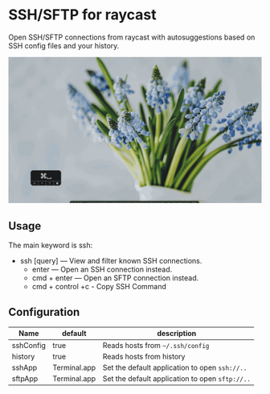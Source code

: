 # SSH/SFTP for raycast

Open SSH/SFTP connections from raycast with autosuggestions based on SSH config files and your history.


![image](https://github.com/marlkiller/ssh/blob/main/doc/sample.gif?raw=true)


## Usage
The main keyword is ssh:
- ssh [query] — View and filter known SSH connections.
  - enter — Open an SSH connection instead.
  - cmd + enter — Open an SFTP connection instead.
  - cmd + control +c - Copy SSH Command


## Configuration

|  Name      | default      | description  |
|  ----      | ----         | ----         |
| sshConfig  | true         |Reads hosts from `~/.ssh/config`|
| history    | true         |Reads hosts from history|
| sshApp     | Terminal.app |Set the default application to open `ssh://..`|
| sftpApp    | Terminal.app |Set the default application to open `sftp://..`|
